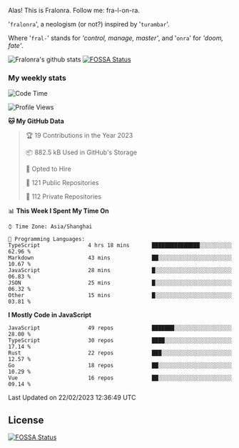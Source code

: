 Alas! This is Fralonra. Follow me: fra-l-on-ra.

'`fralonra`', a neologism (or not?) inspired by '`turambar`'.

Where '`fral-`' stands for *'control, manage, master'*, and '`onra`' for *'doom, fate'*.

![Fralonra's github stats](https://github-readme-stats.vercel.app/api?username=fralonra)
[![FOSSA Status](https://app.fossa.com/api/projects/git%2Bgithub.com%2Ffralonra%2Ffralonra.svg?type=shield)](https://app.fossa.com/projects/git%2Bgithub.com%2Ffralonra%2Ffralonra?ref=badge_shield)

### My weekly stats

<!--START_SECTION:waka-->
![Code Time](http://img.shields.io/badge/Code%20Time-3%2C101%20hrs%2059%20mins-blue)

![Profile Views](http://img.shields.io/badge/Profile%20Views-6-blue)

**🐱 My GitHub Data** 

> 🏆 19 Contributions in the Year 2023
 > 
> 📦 882.5 kB Used in GitHub's Storage 
 > 
> 💼 Opted to Hire
 > 
> 📜 121 Public Repositories 
 > 
> 🔑 112 Private Repositories  
 > 
📊 **This Week I Spent My Time On** 

```text
⌚︎ Time Zone: Asia/Shanghai

💬 Programming Languages: 
TypeScript               4 hrs 18 mins       ███████████████░░░░░░░░░░   62.96 % 
Markdown                 43 mins             ██░░░░░░░░░░░░░░░░░░░░░░░   10.67 % 
JavaScript               28 mins             █░░░░░░░░░░░░░░░░░░░░░░░░   06.83 % 
JSON                     25 mins             █░░░░░░░░░░░░░░░░░░░░░░░░   06.32 % 
Other                    15 mins             █░░░░░░░░░░░░░░░░░░░░░░░░   03.81 % 

```

**I Mostly Code in JavaScript** 

```text
JavaScript               49 repos            ███████░░░░░░░░░░░░░░░░░░   28.00 % 
TypeScript               30 repos            ████░░░░░░░░░░░░░░░░░░░░░   17.14 % 
Rust                     22 repos            ███░░░░░░░░░░░░░░░░░░░░░░   12.57 % 
Go                       18 repos            ██░░░░░░░░░░░░░░░░░░░░░░░   10.29 % 
Vue                      16 repos            ██░░░░░░░░░░░░░░░░░░░░░░░   09.14 % 

```



 Last Updated on 22/02/2023 12:36:49 UTC
<!--END_SECTION:waka-->

## License
[![FOSSA Status](https://app.fossa.com/api/projects/git%2Bgithub.com%2Ffralonra%2Ffralonra.svg?type=large)](https://app.fossa.com/projects/git%2Bgithub.com%2Ffralonra%2Ffralonra?ref=badge_large)
